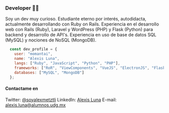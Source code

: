 ### Developer 👨‍💻

Soy un dev muy curioso. Estudiante eterno por interés, autodidacta, actualmente desarrollando con Ruby on Rails. Experiencia en el desarrollo web con Rails (Ruby), Laravel y WordPress (PHP) y Flask (Python) para backend y desarrollo de API's. Experiencia en uso de base de datos SQL (MySQL) y nociones de NoSQL (MongoDB).

```javascript
  const dev_profile = {
    user: "momantai",
    name: "Alexis Luna",
    langs: ["Ruby", "JavaScript", "Python", "PHP"],
    frameworks: ["RoR", "ViewComponents", "VueJS", "ElectronJS", "Flask", "Laravel", ""],
    databases: ["MySQL", "MongoDB"]
  };
```

#### Contactame en


  Twitter: <a href="https://twitter.com/soyalexmetztli" target="_blank">@soyalexmetztli</a>
  LinkedIn: <a href="https://www.linkedin.com/in/alexmomantai/" target="_blank">Alexis Luna</a>
  E-mail: <a href="mailto:alexis.luna@alumnos.udg.mx" target="_blank">alexis.luna@alumnos.udg.mx</a>
<!--
**momantai/momantai** is a ✨ _special_ ✨ repository because its `README.md` (this file) appears on your GitHub profile.

Here are some ideas to get you started:

- 🔭 I’m currently working on ...
- 🌱 I’m currently learning ...
- 👯 I’m looking to collaborate on ...
- 🤔 I’m looking for help with ...
- 💬 Ask me about ...
- 📫 How to reach me: ...
- 😄 Pronouns: ...
- ⚡ Fun fact: ...
-->
